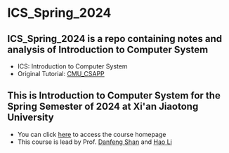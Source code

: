 # ICS_Spring_2024
## ICS_Spring_2024 is a repo containing notes and analysis of Introduction to Computer System
- ICS: Introduction to Computer System
- Original Tutorial: [CMU_CSAPP](https://csapp.cs.cmu.edu/)

## This is Introduction to Computer System for the Spring Semester of 2024 at Xi'an Jiaotong University
- You can click [here](https://ics.dfshan.net/) to access the course homepage
- This course is lead by Prof. [Danfeng Shan](https://dfshan.github.io/) and [Hao Li](https://aquatoney.github.io/)

